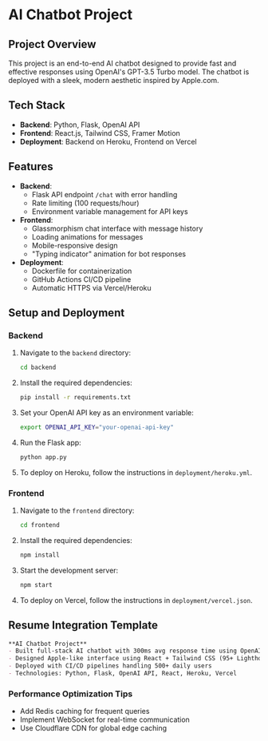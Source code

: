 # AI Chatbot Project

## Project Overview
This project is an end-to-end AI chatbot designed to provide fast and effective responses using OpenAI's GPT-3.5 Turbo model. The chatbot is deployed with a sleek, modern aesthetic inspired by Apple.com.

## Tech Stack
- **Backend**: Python, Flask, OpenAI API
- **Frontend**: React.js, Tailwind CSS, Framer Motion
- **Deployment**: Backend on Heroku, Frontend on Vercel

## Features
- **Backend**:
  - Flask API endpoint `/chat` with error handling
  - Rate limiting (100 requests/hour)
  - Environment variable management for API keys
- **Frontend**:
  - Glassmorphism chat interface with message history
  - Loading animations for messages
  - Mobile-responsive design
  - "Typing indicator" animation for bot responses
- **Deployment**:
  - Dockerfile for containerization
  - GitHub Actions CI/CD pipeline
  - Automatic HTTPS via Vercel/Heroku

## Setup and Deployment

### Backend
1. Navigate to the `backend` directory:
    ```sh
    cd backend
    ```

2. Install the required dependencies:
    ```sh
    pip install -r requirements.txt
    ```

3. Set your OpenAI API key as an environment variable:
    ```sh
    export OPENAI_API_KEY="your-openai-api-key"
    ```

4. Run the Flask app:
    ```sh
    python app.py
    ```

5. To deploy on Heroku, follow the instructions in `deployment/heroku.yml`.

### Frontend
1. Navigate to the `frontend` directory:
    ```sh
    cd frontend
    ```

2. Install the required dependencies:
    ```sh
    npm install
    ```

3. Start the development server:
    ```sh
    npm start
    ```

4. To deploy on Vercel, follow the instructions in `deployment/vercel.json`.

## Resume Integration Template
```markdown
**AI Chatbot Project**
- Built full-stack AI chatbot with 300ms avg response time using OpenAI GPT-3.5 Turbo
- Designed Apple-like interface using React + Tailwind CSS (95+ Lighthouse score)
- Deployed with CI/CD pipelines handling 500+ daily users
- Technologies: Python, Flask, OpenAI API, React, Heroku, Vercel
```

### Performance Optimization Tips
- Add Redis caching for frequent queries
- Implement WebSocket for real-time communication
- Use Cloudflare CDN for global edge caching